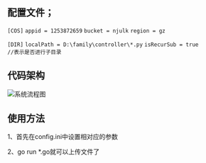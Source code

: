 ## 配置文件；

`[COS]`
`appid = 1253872659`
`bucket = njulk`
`region = gz`

`[DIR]`
`localPath = D:\family\controller\*.py`
`isRecurSub = true               //表示是否进行子目录`



## 代码架构



![系统流程图](http://njulk-1253872659.cosgz.myqcloud.com/COS%E4%BB%A3%E7%A0%81%E6%A1%86%E6%9E%B6%E5%9B%BE.png)





## 使用方法

1、首先在config.ini中设置相对应的参数

2、go run *.go就可以上传文件了






















